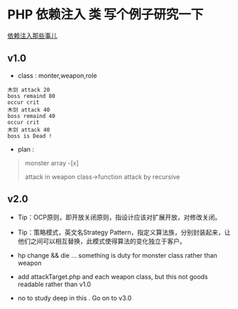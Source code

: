 

# PHP 依赖注入 类 写个例子研究一下

[依赖注入那些事儿](https://www.cnblogs.com/leoo2sk/archive/2009/06/17/1504693.html)


## v1.0
- class : monter,weapon,role
```
木剑 attack 20
boss remaind 80
occur crit
木剑 attack 40
boss remaind 40
occur crit
木剑 attack 40
boss is Dead !
```

- plan : 
> monster array -[x]
> 
> attack in weapon class->function attack by recursive

## v2.0

- Tip：OCP原则，即开放关闭原则，指设计应该对扩展开放，对修改关闭。
- Tip：策略模式，英文名Strategy Pattern，指定义算法族，分别封装起来，让他们之间可以相互替换，此模式使得算法的变化独立于客户。

- hp change && die ... something is duty for monster class rather than weapon 
- add attackTarget.php and each weapon class, but this not goods readable rather than v1.0
- no to study deep in this . Go on to v3.0